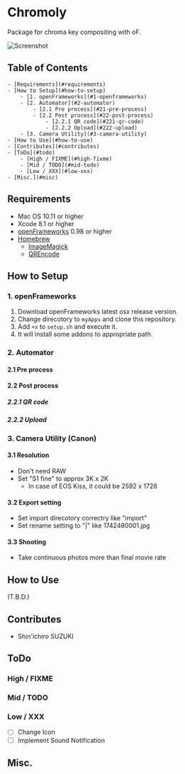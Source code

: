 Chromoly
========

Package for chroma key compositing with oF.

![Screenshot](https://dummyimage.com/480x640/000/fff.png)

Table of Contents
--------

<!-- TOC depthFrom:1 depthTo:6 withLinks:1 updateOnSave:1 orderedList:0 -->

	- [Requirements](#requirements)
	- [How to Setup](#how-to-setup)
		- [1. openFrameworks](#1-openframeworks)
		- [2. Automator](#2-automator)
			- [2.1 Pre process](#21-pre-process)
			- [2.2 Post process](#22-post-process)
				- [2.2.1 QR code](#221-qr-code)
				- [2.2.2 Upload](#222-upload)
		- [3. Camera Utility](#3-camera-utility)
	- [How to Use](#how-to-use)
	- [Contributes](#contributes)
	- [ToDo](#todo)
		- [High / FIXME](#high-fixme)
		- [Mid / TODO](#mid-todo)
		- [Low / XXX](#low-xxx)
	- [Misc.](#misc)

<!-- /TOC -->

## Requirements
- Mac OS 10.11 or higher
- Xcode 8.1 or higher
- [openFrameworks](http://openframeworks.cc) 0.98 or higher
- [Homebrew](http://brew.sh)
    - [ImageMagick](http://www.imagemagick.org/)
    - [QREncode](http://fukuchi.org/works/qrencode/)

## How to Setup
### 1. openFrameworks
1. Download openFrameworks latest osx release version.
1. Change direcotory to `myApps` and clone this repository.
1. Add `+x` to `setup.sh` and execute it.
1. It will install some addons to appropriate path.

### 2. Automator

#### 2.1 Pre process

#### 2.2 Post process

##### 2.2.1 QR code

##### 2.2.2 Upload

### 3. Camera Utility (Canon)

#### 3.1 Resolution
* Don't need RAW
* Set "S1 fine" to approx 3K x 2K
    - In case of EOS Kiss, it could be 2592 x 1728

#### 3.2 Export setting
* Set import direcotory correctry like "import"
* Set rename setting to "<Shooting Time>|<Image Number>" like 1742480001.jpg

#### 3.3 Shooting
* Take continuous photos more than final movie rate

## How to Use
(T.B.D.)

## Contributes
- Shin'ichiro SUZUKI

## ToDo

### High / FIXME

### Mid / TODO

### Low / XXX
- [ ] Change Icon
- [ ] Implement Sound Notification

## Misc.
